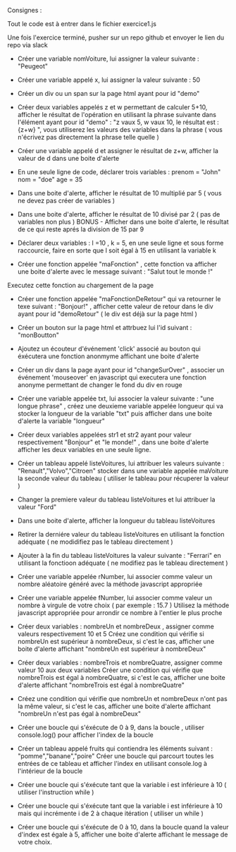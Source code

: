 Consignes :

Tout le code est à entrer dans le fichier exercice1.js

Une fois l'exercice terminé, pusher sur un repo github et envoyer le lien du repo via slack

- Créer une variable nomVoiture, lui assigner la valeur suivante : "Peugeot"
- Créer une variable appelé x, lui assigner la valeur suivante : 50

- Créer un div ou un span sur la page html ayant pour id "demo"
- Créer deux variables appelés z et w permettant de calculer 5+10, afficher le résultat de l'opération en utilisant la phrase suivante dans l'élément ayant pour id "demo" : "z vaux 5, w vaux 10, le résultat est : {z+w} ", vous utiliserez les valeurs des variables dans la phrase ( vous n'écrivez pas directement la phrase telle quelle )
 - Créer une variable appelé d et assigner le résultat de z+w, afficher la valeur de d dans une boite d'alerte

- En une seule ligne de code, déclarer trois variables : prenom = "John" nom = "doe" age = 35


- Dans une boite d'alerte, afficher le résultat de 10 multiplié par 5 ( vous ne devez pas créer de variables )
- Dans une boite d'alerte, afficher le résultat de 10 divisé par 2 ( pas de variables non plus )
BONUS - Afficher dans une boite d'alerte, le résultat de ce qui reste aprés la division de 15 par 9

- Déclarer deux variables : l =10 , k = 5, en une seule ligne et sous forme raccourcie, faire en sorte que l soit égal
à 15 en utilisant la variable k


- Créer une fonction appelée "maFonction" , cette fonction va afficher une boite d'alerte avec le message suivant :
 "Salut tout le monde !"

 Executez cette fonction au chargement de la page


- Créer une fonction appelée "maFonctionDeRetour" qui va retourner le texe suivant : "Bonjour!" , afficher cette valeur de
 retour dans le div ayant pour id "demoRetour" ( le div est déjà sur la page html )


- Créer un bouton sur la page html et attrbuez lui l'id suivant : "monBoutton"
- Ajoutez un écouteur d'événement 'click' associé au bouton qui éxécutera une fonction anonmyme affichant une boite d'alerte

- Créer un div dans la page ayant pour id "changeSurOver" , associer un événement 'mouseover' en javascript qui executera
une fonction anonyme permettant de changer le fond du div en rouge



- Créer une variable appelée txt, lui associer la valeur suivante : "une longue phrase" , créez une deuxieme variable
 appelée longueur qui va stocker la longueur de la variable "txt" puis afficher dans une boite d'alerte la variable "longueur"

- Créer deux variables appelées str1 et str2 ayant pour valeur respectivement "Bonjour" et "le monde!" , dans une boite d'alerte
afficher les deux variables en une seule ligne.


- Créer un tableau appelé listeVoitures, lui attribuer les valeurs suivante : "Renault","Volvo","Citroen"
stocker dans une variable appelée maVoiture la seconde valeur du tableau ( utiliser le tableau pour récuperer la valeur )

- Changer la premiere valeur du tableau listeVoitures et lui attribuer la valeur "Ford"

- Dans une boite d'alerte, afficher la longueur du tableau listeVoitures

- Retirer la derniére valeur du tableau listeVoitures en utilisant la fonction adéquate ( ne modidifiez pas le tableau
directement )

- Ajouter à la fin du tableau listeVoitures la valeur suivante : "Ferrari" en utilisant la fonctioon adéquate (
ne modifiez pas le tableau directement )



- Créer une variable appelée rNumber, lui associer comme valeur un nombre aléatoire généré avec la méthode javascript
appropriée

- Créer une variable appelée fNumber, lui associer comme valeur un nombre à virgule de votre choix ( par exemple : 15.7 )
Utilisez la méthode javascript appropriée pour arrondir ce nombre à l'entier le plus proche


- Créer deux variables : nombreUn et nombreDeux , assigner comme valeurs respectivement 10 et 5
Créez une condition qui vérifie si nombreUn est supérieur à nombreDeux, si c'est le cas, afficher une boite d'alerte
affichant "nombreUn est supérieur à nombreDeux"

- Créer deux variables : nombreTrois et nombreQuatre, assigner comme valeur 10 aux deux variables
Créer une condition qui vérifie que nombreTrois est égal à nombreQuatre, si c'est le cas, afficher une boite d'alerte
affichant "nombreTrois est égal à nombreQuatre"

- Créez une condition qui vérifie que nombreUn et nombreDeux n'ont pas la même valeur, si c'est le cas, afficher une boite
d'alerte affichant "nombreUn n'est pas égal à nombreDeux"



- Créer une boucle qui s'éxécute de 0 à 9, dans la boucle , utiliser console.log() pour afficher l'index de la boucle

- Créer un tableau appelé fruits qui contiendra les éléments suivant : "pomme","banane","poire"
  Créer une boucle qui parcourt toutes les entrées de ce tableau et afficher l'index en utilisant console.log à
  l'intérieur de la boucle

- Créer une boucle qui s'éxécute tant que la variable i est inférieure à 10 ( utiliser l'instruction while )

- Créer une boucle qui s'éxécute tant que la variable i est inférieure à 10 mais qui incrémente i de 2 à chaque itération
 ( utiliser un while )

- Créer une boucle qui s'éxécute de 0 à 10, dans la boucle quand la valeur d'index est égale à 5, afficher une boite
d'alerte affichant le message de votre choix.









